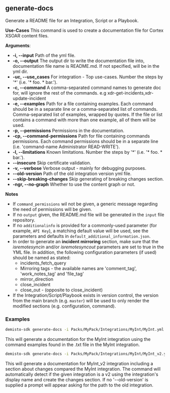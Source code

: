 ## generate-docs

Generate a README file for an Integration, Script or a Playbook.

**Use-Cases**
This command is used to create a documentation file for Cortex XSOAR content files.

**Arguments**:

* **-i, --input**
Path of the yml file.
* **-o, --output**
The output dir to write the documentation file into, documentation file name is README.md. If not specified, will be in the yml dir.
* **-uc, --use_cases**
For integration - Top use-cases. Number the steps by '*' (i.e. '\* foo. * bar.').
* **-c, --command**
A comma-separated command names to generate doc for, will ignore the rest of the commands. e.g xdr-get-incidents,xdr-update-incident
* **-e, --examples**
Path for a file containing examples. Each command should be in a separate line or a comma-separated list of commands.
Comma-separated list of examples, wrapped by quotes.
If the file or list contains a command with more than one example, all of them will be used.
* **-p, --permissions**
Permissions in the documentation.
* **-cp, --command-permissions**
Path for file containing commands permissions. Each command permissions should be in a separate line (i.e. 'command-name Administrator READ-WRITE').
* **-l, --limitations**
Known limitations. Number the steps by '*' (i.e. '\* foo. * bar.').
* **--insecure**
Skip certificate validation.
* **-v, --verbose**
Verbose output - mainly for debugging purposes.
* **--old-version**
Path of the old integration version yml file.
* **--skip-breaking-changes**
Skip generating of breaking changes section.
* **-ngr, --no-graph**
Whether to use the content graph or not.

**Notes**

* If `command_permissions` wil not be given, a generic message regarding the need of permissions will be given.
* If no `output` given, the README.md file will be generated in the `input` file repository.
* If no `additionalinfo` is provided for a commonly-used parameter (for example, `API Key`), a matching default value
  will be used, see the parameters and defaults in `default_additional_information.json`.
* In order to generate an **incident mirroring** section, make sure that the *isremotesyncin* and/or *isremotesyncout* parameters are set to true in the YML file. In addition, the following configuration parameters (if used) should be named as stated:
  * incidents_fetch_query
  * Mirroring tags - the available names are 'comment_tag', 'work_notes_tag' and 'file_tag'
  * mirror_direction
  * close_incident
  * close_out - (opposite to close_incident)
* If the Integration/Script/Playbook exists in version control, the version
from the main branch (e.g. `master`) will be used to only render the modified sections (e.g. configuration, command).

### Examples

```bash
demisto-sdk generate-docs -i Packs/MyPack/Integrations/MyInt/MyInt.yml -e Packs/MyPack/Integrations/MyInt/command_example.txt
```

This will generate a documentation for the MyInt integration using the command examples found in the .txt file in the MyInt integration.

```bash
demisto-sdk generate-docs -i Packs/MyPack/Integrations/MyInt/MyInt_v2.yml --old-version Packs/MyPack/Integrations/MyInt/MyInt.yml
```

This will generate a documentation for MyInt_v2 integration including a section about changes compared the MyInt integration.
The command will automatically detect if the given integration is a v2 using the integration's display name and create the changes section.
If no '--old-version' is supplied a prompt will appear asking for the path to the old integration.
